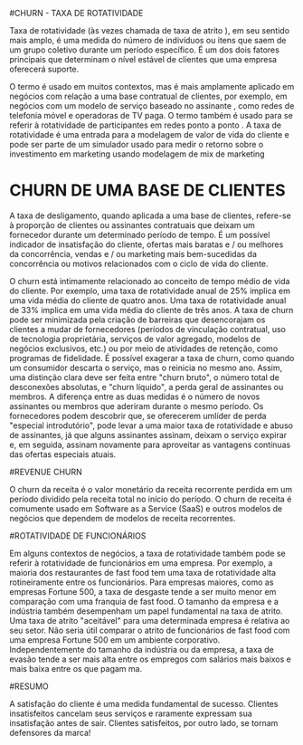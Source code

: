 #CHURN - TAXA DE ROTATIVIDADE

Taxa de rotatividade (às vezes chamada de taxa de atrito ), em seu sentido mais amplo, é uma medida do número de indivíduos ou itens que saem de um grupo coletivo durante um período específico. É um dos dois fatores principais que determinam o nível estável de clientes que uma empresa oferecerá suporte.

O termo é usado em muitos contextos, mas é mais amplamente aplicado em negócios com relação a uma base contratual de clientes, por exemplo, em negócios com um modelo de serviço baseado no assinante , como redes de telefonia móvel e operadoras de TV paga. O termo também é usado para se referir à rotatividade de participantes em redes ponto a ponto . A taxa de rotatividade é uma entrada para a modelagem de valor de vida do cliente e pode ser parte de um simulador usado para medir o retorno sobre o investimento em marketing usando modelagem de mix de marketing

# CHURN DE UMA BASE DE CLIENTES

A taxa de desligamento, quando aplicada a uma base de clientes, refere-se à proporção de clientes ou assinantes contratuais que deixam um fornecedor durante um determinado período de tempo. É um possível indicador de insatisfação do cliente, ofertas mais baratas e / ou melhores da concorrência, vendas e / ou marketing mais bem-sucedidas da concorrência ou motivos relacionados com o ciclo de vida do cliente.

O churn está intimamente relacionado ao conceito de tempo médio de vida do cliente. Por exemplo, uma taxa de rotatividade anual de 25% implica em uma vida média do cliente de quatro anos. Uma taxa de rotatividade anual de 33% implica em uma vida média do cliente de três anos. A taxa de churn pode ser minimizada pela criação de barreiras que desencorajam os clientes a mudar de fornecedores (períodos de vinculação contratual, uso de tecnologia proprietária, serviços de valor agregado, modelos de negócios exclusivos, etc.) ou por meio de atividades de retenção, como programas de fidelidade. É possível exagerar a taxa de churn, como quando um consumidor descarta o serviço, mas o reinicia no mesmo ano. Assim, uma distinção clara deve ser feita entre "churn bruto", o número total de desconexões absolutas, e "churn líquido", a perda geral de assinantes ou membros. A diferença entre as duas medidas é o número de novos assinantes ou membros que aderiram durante o mesmo período. Os fornecedores podem descobrir que, se oferecerem umlíder de perda "especial introdutório", pode levar a uma maior taxa de rotatividade e abuso de assinantes, já que alguns assinantes assinam, deixam o serviço expirar e, em seguida, assinam novamente para aproveitar as vantagens contínuas das ofertas especiais atuais.

#REVENUE CHURN

O churn da receita é o valor monetário da receita recorrente perdida em um período dividido pela receita total no início do período. O churn de receita é comumente usado em Software as a Service (SaaS) e outros modelos de negócios que dependem de modelos de receita recorrentes.

#ROTATIVIDADE DE FUNCIONÁRIOS

Em alguns contextos de negócios, a taxa de rotatividade também pode se referir à rotatividade de funcionários em uma empresa. Por exemplo, a maioria dos restaurantes de fast food tem uma taxa de rotatividade alta rotineiramente entre os funcionários. Para empresas maiores, como as empresas Fortune 500, a taxa de desgaste tende a ser muito menor em comparação com uma franquia de fast food. O tamanho da empresa e a indústria também desempenham um papel fundamental na taxa de atrito. Uma taxa de atrito "aceitável" para uma determinada empresa é relativa ao seu setor. Não seria útil comparar o atrito de funcionários de fast food com uma empresa Fortune 500 em um ambiente corporativo. Independentemente do tamanho da indústria ou da empresa, a taxa de evasão tende a ser mais alta entre os empregos com salários mais baixos e mais baixa entre os que pagam ma.

#RESUMO

A satisfação do cliente é uma medida fundamental de sucesso. Clientes 
insatisfeitos cancelam seus serviços e raramente expressam sua insatisfação antes 
de sair. Clientes satisfeitos, por outro lado, se tornam defensores da marca!
